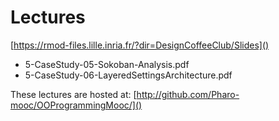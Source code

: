 # Lectures

[https://rmod-files.lille.inria.fr/?dir=DesignCoffeeClub/Slides]()

- 5-CaseStudy-05-Sokoban-Analysis.pdf
- 5-CaseStudy-06-LayeredSettingsArchitecture.pdf


These lectures are hosted at: 
	[http://github.com/Pharo-mooc/OOProgrammingMooc/]()
